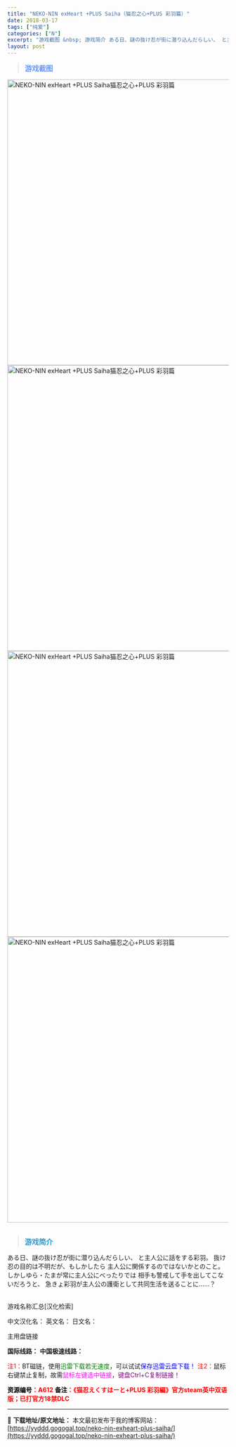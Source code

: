 ```yaml
---
title: "NEKO-NIN exHeart +PLUS Saiha（猫忍之心+PLUS 彩羽篇）"
date: 2018-03-17
tags: ["纯爱"]
categories: ["N"]
excerpt: "游戏截图 &nbsp; 游戏简介 ある日、謎の抜け忍が街に潜り込んだらしい、 と主人公に話をする彩羽。 抜け忍の目的は不明だが、もしかしたら 主人公に関係するのではないかとのこと。 しかしゆら・たまが常に主人公にべったりでは 相手も警戒して手を出してこないだろうと、 急きょ彩羽が主人公の護衛として共&hellip;"
layout: post
---
```


<div>
<blockquote><b><span style="font-size: 12pt; color: #6699ff;">游戏截图</span></b></blockquote>
<div><img title="点击放大" src="https://yyddd.gogogal.top/wp-content/uploads/2025/04/20250430_6811edabd7b9d.webp" alt="NEKO-NIN exHeart +PLUS Saiha猫忍之心+PLUS 彩羽篇" width="650" /></div>
<div><img title="点击放大" src="https://yyddd.gogogal.top/wp-content/uploads/2025/04/20250430_6811edada8838.webp" alt="NEKO-NIN exHeart +PLUS Saiha猫忍之心+PLUS 彩羽篇" width="650" /></div>
<div><img title="点击放大" src="https://yyddd.gogogal.top/wp-content/uploads/2025/04/20250430_6811edb013a31.webp" alt="NEKO-NIN exHeart +PLUS Saiha猫忍之心+PLUS 彩羽篇" width="650" /></div>
<div><img title="点击放大" src="https://yyddd.gogogal.top/wp-content/uploads/2025/04/20250430_6811edb165601.webp" alt="NEKO-NIN exHeart +PLUS Saiha猫忍之心+PLUS 彩羽篇" width="650" /></div>
&nbsp;
<blockquote><b><span style="font-size: 12pt; color: #3399cc;">游戏简介</span></b></blockquote>
<div>ある日、謎の抜け忍が街に潜り込んだらしい、
と主人公に話をする彩羽。
抜け忍の目的は不明だが、もしかしたら
主人公に関係するのではないかとのこと。
しかしゆら・たまが常に主人公にべったりでは
相手も警戒して手を出してこないだろうと、
急きょ彩羽が主人公の護衛として共同生活を送ることに……？</div>
&nbsp;

游戏名称汇总[汉化检索]

中文汉化名：
英文名：
日文名：
</div>
<div class="panel panel-primary">
<div class="panel-heading">主用盘链接</div>
<div class="panel-body">

<b>国际线路：</b>
<b>中国极速线路：</b>


<span style="color: #ff0000;">注1：</span>BT磁链，使用<span style="color: #008000;">迅雷下载若无速度</span>，可以试试<span style="color: #0000ff;">保存迅雷云盘下载！</span>
<span style="color: #ff0000;">注2：</span>鼠标右键禁止复制，故需<span style="color: #ff00ff;">鼠标左键选中链接</span>，<span style="color: #800080;">键盘Ctrl+C复制链接！</span>

</div>
<div class="panel-footer"><span style="color: #ff0000;"><b><span style="color: #000000;">资源编号</span>：A612</b></span>
<span style="color: #ff0000;"><b><span style="color: #000000;">备注</span>：《猫忍えくすはーと+PLUS 彩羽編》官方steam英中双语版；已打官方18禁DLC</b></span></div>
</div>

---
📖 **下载地址/原文地址：** 本文最初发布于我的博客网站：[https://yyddd.gogogal.top/neko-nin-exheart-plus-saiha/](https://yyddd.gogogal.top/neko-nin-exheart-plus-saiha/)
